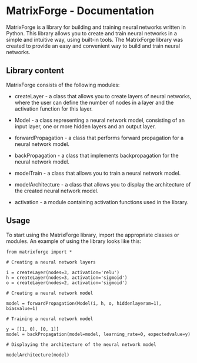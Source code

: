  # MatrixForge - Documentation

MatrixForge is a library for building and training neural networks written in Python. This library allows you to create and train neural networks in a simple and intuitive way, using built-in tools. The MatrixForge library was created to provide an easy and convenient way to build and train neural networks.

## Library content
MatrixForge consists of the following modules:

- createLayer - a class that allows you to create layers of neural networks, where the user can define the number of nodes in a layer and the activation function for this layer.

- Model - a class representing a neural network model, consisting of an input layer, one or more hidden layers and an output layer.

- forwardPropagation - a class that performs forward propagation for a neural network model.

- backPropagation - a class that implements backpropagation for the neural network model.

- modelTrain - a class that allows you to train a neural network model.

- modelArchitecture - a class that allows you to display the architecture of the created neural network model.

- activation - a module containing activation functions used in the library.

## Usage
To start using the MatrixForge library, import the appropriate classes or modules. An example of using the library looks like this:
```
from matrixforge import *

# Creating a neural network layers

i = createLayer(nodes=3, activation='relu') 
h = createLayer(nodes=3, activation='sigmoid')
o = createLayer(nodes=2, activation='sigmoid')

# Creating a neural network model

model = forwardPropagation(Model(i, h, o, hiddenlayeram=1), biasvalue=1)

# Training a neural network model

y = [[1, 0], [0, 1]]
model = backPropagation(model=model, learning_rate=0, expectedvalue=y)

# Displaying the architecture of the neural network model

modelArchitecture(model)
```
